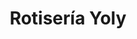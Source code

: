 ---
title: "Rotisería Yoly"
url: /ciudad-autonoma-de-buenos-aires/rotiseria-yoly/
shop: Lebensmittel
---